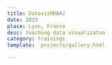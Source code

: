 ```yaml
---
title: DatavizRRA#2
date: 2015
place: Lyon, France
desc: teaching data visualizaton
category: trainings
template:  projects/gallery.html

---
```



